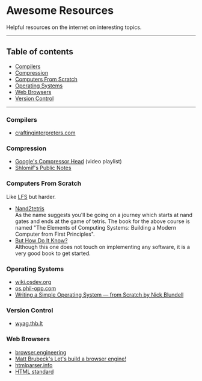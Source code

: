 # Awesome Resources

Helpful resources on the internet on interesting topics.

---

## Table of contents

- [Compilers](#compilers)
- [Compression](#compression)
- [Computers From Scratch](#computers-from-scratch)
- [Operating Systems](#operating-systems)
- [Web Browsers](#web-browsers)
- [Version Control](#version-control)

---

### Compilers

- [craftinginterpreters.com](https://craftinginterpreters.com/contents.html)

### Compression

- [Google's Compressor Head](https://www.youtube.com/playlist?list=PLOU2XLYxmsIJGErt5rrCqaSGTMyyqNt2H) (video playlist)
- [Shlomif's Public Notes](https://github.com/shlomif/shlomif-public-notes/blob/master/notes/compression.md)

### Computers From Scratch

Like [LFS](https://www.linuxfromscratch.org/) but harder.

- [Nand2tetris](https://www.nand2tetris.org/) \
  As the name suggests you'll be going on a journey which starts at nand gates and ends at the game of tetris.
  The book for the above course is named "The Elements of Computing Systems: Building a Modern Computer from First
  Principles".
- [But How Do It Know?](http://www.buthowdoitknow.com/)\
  Although this one does not touch on implementing any software, it is a very good book to get started.

### Operating Systems

- [wiki.osdev.org](https://wiki.osdev.org)
- [os.phil-opp.com](https://os.phil-opp.com/)
- [Writing a Simple Operating System — from Scratch by Nick Blundell](https://www.cs.bham.ac.uk/~exr/lectures/opsys/10_11/lectures/os-dev.pdf)

### Version Control

- [wyag.thb.lt](https://wyag.thb.lt/)

### Web Browsers

- [browser.engineering](https://browser.engineering/)
- [Matt Brubeck's Let's build a browser engine!](https://limpet.net/mbrubeck/2014/08/08/toy-layout-engine-1.html)
- [htmlparser.info](https://htmlparser.info/)
- [HTML standard](https://html.spec.whatwg.org/multipage/)
